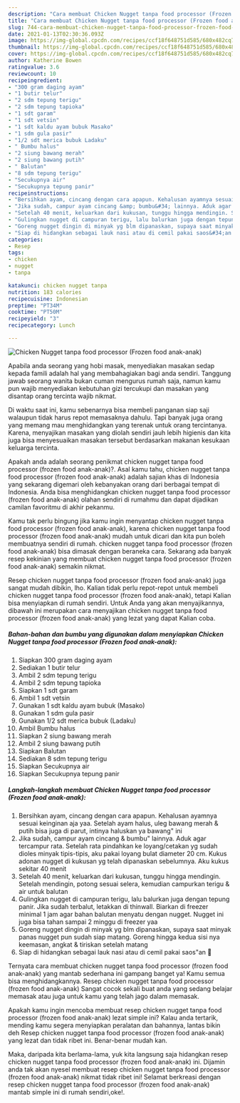 ```yaml
---
description: "Cara membuat Chicken Nugget tanpa food processor (Frozen food anak-anak) yang lezat dan Mudah Dibuat"
title: "Cara membuat Chicken Nugget tanpa food processor (Frozen food anak-anak) yang lezat dan Mudah Dibuat"
slug: 744-cara-membuat-chicken-nugget-tanpa-food-processor-frozen-food-anak-anak-yang-lezat-dan-mudah-dibuat
date: 2021-01-13T02:30:36.093Z
image: https://img-global.cpcdn.com/recipes/ccf18f648751d585/680x482cq70/chicken-nugget-tanpa-food-processor-frozen-food-anak-anak-foto-resep-utama.jpg
thumbnail: https://img-global.cpcdn.com/recipes/ccf18f648751d585/680x482cq70/chicken-nugget-tanpa-food-processor-frozen-food-anak-anak-foto-resep-utama.jpg
cover: https://img-global.cpcdn.com/recipes/ccf18f648751d585/680x482cq70/chicken-nugget-tanpa-food-processor-frozen-food-anak-anak-foto-resep-utama.jpg
author: Katherine Bowen
ratingvalue: 3.6
reviewcount: 10
recipeingredient:
- "300 gram daging ayam"
- "1 butir telur"
- "2 sdm tepung terigu"
- "2 sdm tepung tapioka"
- "1 sdt garam"
- "1 sdt vetsin"
- "1 sdt kaldu ayam bubuk Masako"
- "1 sdm gula pasir"
- "1/2 sdt merica bubuk Ladaku"
- " Bumbu halus"
- "2 siung bawang merah"
- "2 siung bawang putih"
- " Balutan"
- "8 sdm tepung terigu"
- "Secukupnya air"
- "Secukupnya tepung panir"
recipeinstructions:
- "Bersihkan ayam, cincang dengan cara apapun. Kehalusan ayamnya sesuai keinginan aja yaa. Setelah ayam halus, uleg bawang merah &amp; putih bisa juga di parut, intinya haluskan ya bawang&#34; ini"
- "Jika sudah, campur ayam cincang &amp; bumbu&#34; lainnya. Aduk agar tercampur rata. Setelah rata pindahkan ke loyang/cetakan yg sudah dioles minyak tipis-tipis, aku pakai loyang bulat diameter 20 cm. Kukus adonan nugget di kukusan yg telah dipanaskan sebelumnya. Aku kukus sekitar 40 menit"
- "Setelah 40 menit, keluarkan dari kukusan, tunggu hingga mendingin. Setelah mendingin, potong sesuai selera, kemudian campurkan terigu &amp; air untuk balutan"
- "Gulingkan nugget di campuran terigu, lalu balurkan juga dengan tepung panir. Jika sudah terbalut, letakkan di thinwall. Biarkan di freezer minimal 1 jam agar bahan balutan menyatu dengan nugget. Nugget ini juga bisa tahan sampai 2 minggu di freezer yaa"
- "Goreng nugget dingin di minyak yg blm dipanaskan, supaya saat minyak panas nugget pun sudah siap matang. Goreng hingga kedua sisi nya keemasan, angkat &amp; tiriskan setelah matang"
- "Siap di hidangkan sebagai lauk nasi atau di cemil pakai saos&#34;an 🤤"
categories:
- Resep
tags:
- chicken
- nugget
- tanpa

katakunci: chicken nugget tanpa 
nutrition: 183 calories
recipecuisine: Indonesian
preptime: "PT34M"
cooktime: "PT50M"
recipeyield: "3"
recipecategory: Lunch

---
```



![Chicken Nugget tanpa food processor (Frozen food anak-anak)](https://img-global.cpcdn.com/recipes/ccf18f648751d585/680x482cq70/chicken-nugget-tanpa-food-processor-frozen-food-anak-anak-foto-resep-utama.jpg)

Apabila anda seorang yang hobi masak, menyediakan masakan sedap kepada famili adalah hal yang membahagiakan bagi anda sendiri. Tanggung jawab seorang  wanita bukan cuman mengurus rumah saja, namun kamu pun wajib menyediakan kebutuhan gizi tercukupi dan masakan yang disantap orang tercinta wajib nikmat.

Di waktu  saat ini, kamu sebenarnya bisa membeli panganan siap saji walaupun tidak harus repot memasaknya dahulu. Tapi banyak juga orang yang memang mau menghidangkan yang terenak untuk orang tercintanya. Karena, menyajikan masakan yang diolah sendiri jauh lebih higienis dan kita juga bisa menyesuaikan masakan tersebut berdasarkan makanan kesukaan keluarga tercinta. 



Apakah anda adalah seorang penikmat chicken nugget tanpa food processor (frozen food anak-anak)?. Asal kamu tahu, chicken nugget tanpa food processor (frozen food anak-anak) adalah sajian khas di Indonesia yang sekarang digemari oleh kebanyakan orang dari berbagai tempat di Indonesia. Anda bisa menghidangkan chicken nugget tanpa food processor (frozen food anak-anak) olahan sendiri di rumahmu dan dapat dijadikan camilan favoritmu di akhir pekanmu.

Kamu tak perlu bingung jika kamu ingin menyantap chicken nugget tanpa food processor (frozen food anak-anak), karena chicken nugget tanpa food processor (frozen food anak-anak) mudah untuk dicari dan kita pun boleh membuatnya sendiri di rumah. chicken nugget tanpa food processor (frozen food anak-anak) bisa dimasak dengan beraneka cara. Sekarang ada banyak resep kekinian yang membuat chicken nugget tanpa food processor (frozen food anak-anak) semakin nikmat.

Resep chicken nugget tanpa food processor (frozen food anak-anak) juga sangat mudah dibikin, lho. Kalian tidak perlu repot-repot untuk membeli chicken nugget tanpa food processor (frozen food anak-anak), tetapi Kalian bisa menyiapkan di rumah sendiri. Untuk Anda yang akan menyajikannya, dibawah ini merupakan cara menyajikan chicken nugget tanpa food processor (frozen food anak-anak) yang lezat yang dapat Kalian coba.

<!--inarticleads1-->

##### Bahan-bahan dan bumbu yang digunakan dalam menyiapkan Chicken Nugget tanpa food processor (Frozen food anak-anak):

1. Siapkan 300 gram daging ayam
1. Sediakan 1 butir telur
1. Ambil 2 sdm tepung terigu
1. Ambil 2 sdm tepung tapioka
1. Siapkan 1 sdt garam
1. Ambil 1 sdt vetsin
1. Gunakan 1 sdt kaldu ayam bubuk (Masako)
1. Gunakan 1 sdm gula pasir
1. Gunakan 1/2 sdt merica bubuk (Ladaku)
1. Ambil  Bumbu halus
1. Siapkan 2 siung bawang merah
1. Ambil 2 siung bawang putih
1. Siapkan  Balutan
1. Sediakan 8 sdm tepung terigu
1. Siapkan Secukupnya air
1. Siapkan Secukupnya tepung panir




<!--inarticleads2-->

##### Langkah-langkah membuat Chicken Nugget tanpa food processor (Frozen food anak-anak):

1. Bersihkan ayam, cincang dengan cara apapun. Kehalusan ayamnya sesuai keinginan aja yaa. Setelah ayam halus, uleg bawang merah &amp; putih bisa juga di parut, intinya haluskan ya bawang&#34; ini
1. Jika sudah, campur ayam cincang &amp; bumbu&#34; lainnya. Aduk agar tercampur rata. Setelah rata pindahkan ke loyang/cetakan yg sudah dioles minyak tipis-tipis, aku pakai loyang bulat diameter 20 cm. Kukus adonan nugget di kukusan yg telah dipanaskan sebelumnya. Aku kukus sekitar 40 menit
1. Setelah 40 menit, keluarkan dari kukusan, tunggu hingga mendingin. Setelah mendingin, potong sesuai selera, kemudian campurkan terigu &amp; air untuk balutan
1. Gulingkan nugget di campuran terigu, lalu balurkan juga dengan tepung panir. Jika sudah terbalut, letakkan di thinwall. Biarkan di freezer minimal 1 jam agar bahan balutan menyatu dengan nugget. Nugget ini juga bisa tahan sampai 2 minggu di freezer yaa
1. Goreng nugget dingin di minyak yg blm dipanaskan, supaya saat minyak panas nugget pun sudah siap matang. Goreng hingga kedua sisi nya keemasan, angkat &amp; tiriskan setelah matang
1. Siap di hidangkan sebagai lauk nasi atau di cemil pakai saos&#34;an 🤤




Ternyata cara membuat chicken nugget tanpa food processor (frozen food anak-anak) yang mantab sederhana ini gampang banget ya! Kamu semua bisa menghidangkannya. Resep chicken nugget tanpa food processor (frozen food anak-anak) Sangat cocok sekali buat anda yang sedang belajar memasak atau juga untuk kamu yang telah jago dalam memasak.

Apakah kamu ingin mencoba membuat resep chicken nugget tanpa food processor (frozen food anak-anak) lezat simple ini? Kalau anda tertarik, mending kamu segera menyiapkan peralatan dan bahannya, lantas bikin deh Resep chicken nugget tanpa food processor (frozen food anak-anak) yang lezat dan tidak ribet ini. Benar-benar mudah kan. 

Maka, daripada kita berlama-lama, yuk kita langsung saja hidangkan resep chicken nugget tanpa food processor (frozen food anak-anak) ini. Dijamin anda tak akan nyesel membuat resep chicken nugget tanpa food processor (frozen food anak-anak) nikmat tidak ribet ini! Selamat berkreasi dengan resep chicken nugget tanpa food processor (frozen food anak-anak) mantab simple ini di rumah sendiri,oke!.

